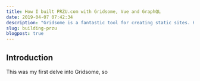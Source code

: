 ```yaml
---
title: How I built PRZU.com with Gridsome, Vue and GraphQL
date: 2019-04-07 07:42:34
description: "Gridsome is a fantastic tool for creating static sites. Here is a write up of the steps I took"
slug: building-przu
blogpost: true
---
```


## Introduction

This was my first delve into Gridsome, so 